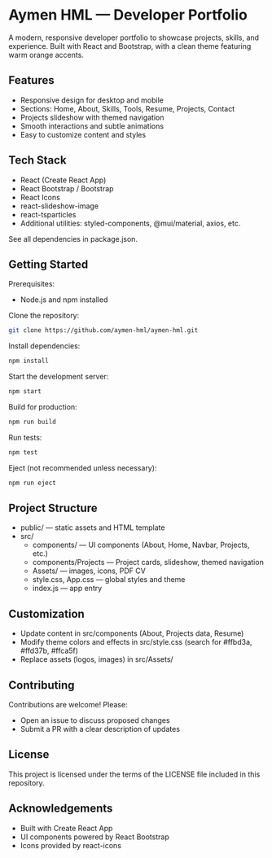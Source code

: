 # Aymen HML — Developer Portfolio

A modern, responsive developer portfolio to showcase projects, skills, and experience. Built with React and Bootstrap, with a clean theme featuring warm orange accents.

## Features

- Responsive design for desktop and mobile
- Sections: Home, About, Skills, Tools, Resume, Projects, Contact
- Projects slideshow with themed navigation
- Smooth interactions and subtle animations
- Easy to customize content and styles

## Tech Stack

- React (Create React App)
- React Bootstrap / Bootstrap
- React Icons
- react-slideshow-image
- react-tsparticles
- Additional utilities: styled-components, @mui/material, axios, etc.

See all dependencies in package.json.

## Getting Started

Prerequisites:

- Node.js and npm installed

Clone the repository:

```bash
git clone https://github.com/aymen-hml/aymen-hml.git
```

Install dependencies:

```bash
npm install
```

Start the development server:

```bash
npm start
```

Build for production:

```bash
npm run build
```

Run tests:

```bash
npm test
```

Eject (not recommended unless necessary):

```bash
npm run eject
```

## Project Structure

- public/ — static assets and HTML template
- src/
  - components/ — UI components (About, Home, Navbar, Projects, etc.)
  - components/Projects — Project cards, slideshow, themed navigation
  - Assets/ — images, icons, PDF CV
  - style.css, App.css — global styles and theme
  - index.js — app entry

## Customization

- Update content in src/components (About, Projects data, Resume)
- Modify theme colors and effects in src/style.css (search for #ffbd3a, #ffd37b, #ffca5f)
- Replace assets (logos, images) in src/Assets/

## Contributing

Contributions are welcome! Please:

- Open an issue to discuss proposed changes
- Submit a PR with a clear description of updates

## License

This project is licensed under the terms of the LICENSE file included in this repository.

## Acknowledgements

- Built with Create React App
- UI components powered by React Bootstrap
- Icons provided by react-icons
